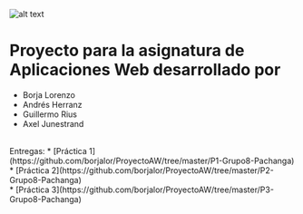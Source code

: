 ![alt text](https://github.com/borjalor/ProyectoAW/blob/master/Logo-naranja.png)

# Proyecto para la asignatura de Aplicaciones Web desarrollado por
* Borja Lorenzo
* Andrés Herranz
* Guillermo Rius
* Axel Junestrand
<br />
Entregas:
  * [Práctica 1](https://github.com/borjalor/ProyectoAW/tree/master/P1-Grupo8-Pachanga)
  <br />
  * [Práctica 2](https://github.com/borjalor/ProyectoAW/tree/master/P2-Grupo8-Pachanga)
  <br />
  * [Práctica 3](https://github.com/borjalor/ProyectoAW/tree/master/P3-Grupo8-Pachanga)
  <br />
